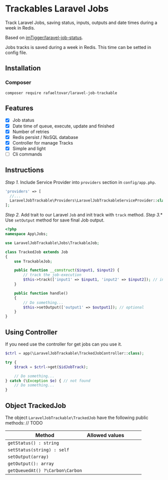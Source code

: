 # Trackables Laravel Jobs

Track Laravel Jobs, saving status, inputs, outputs and date times during a week in Redis.

Based on [imTigger/laravel-job-status](https://github.com/imTigger/laravel-job-status).

Jobs tracks is saved during a week in Redis. This time can be setted in config file.

## Installation

### Composer

```
composer require rafaeltovar/laravel-job-trackable
```

## Features

- [x] Job status
- [x] Date time of queue, execute, update and finished
- [x] Number of retries
- [x] Redis persist / NoSQL database
- [x] Controller for manage Tracks
- [x] Simple and light
- [ ] Cli commands

## Instructions

*Step 1.* Include Service Provider into `providers` section in `config/app.php`.

```php
'providers' => [
  //...
  LaravelJobTrackable\Providers\LaravelJobTrackableServiceProvider::class,
];
```

*Step 2.* Add trait to our Laravel `Job` and init track with `track` method.
*Step 3.** Use `setOutput` method for save final Job output.

```php
<?php
namespace App\Jobs;

use LaravelJobTrackable\Jobs\TrackableJob;

class TrackedJob extends Job
{
    use TrackableJob;

    public function __construct($input1, $input2) {
        // track the job-execution
        $this->track(['input1' => $input1, 'input2' => $input2]); // inputs are optionals
    }

    public function handle()
    {
        // Do something...
        $this->setOutput(['output1' => $output1]); // optional
    }
}
```

## Using Controller

If you need use the controller for get jobs can you use it.

```php
$ctrl = app(\LaravelJobTrackable\TrackedJobController::class);

try {
    $track = $ctrl->get($idJobTrack);

    // Do something...
} catch (\Exception $e) { // not found
    // Do something...
}
```

## Object TrackedJob

The object `LaravelJobTrackable\TrackedJob` have the following public methods:
// TODO

| Method                          | Allowed values |   |   |   |
|---------------------------------|----------------|---|---|---|
| `getStatus() : string`          |                |   |   |   |
| `setStatus(string) : self`      |                |   |   |   |
| `setOutput(array)`              |                |   |   |   |
| `getOutput(): array`            |                |   |   |   |
| `getQueuedAt() ?\Carbon\Carbon` |                |   |   |   |
